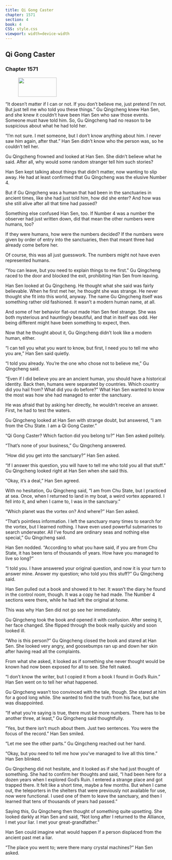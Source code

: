 ```yaml
---
title: Qi Gong Caster
chapter: 1571
section: 4
book: 4
CSS: style.css
viewport: width=device-width
---
```


## Qi Gong Caster

### Chapter 1571

<figure>
	<img src="../Images/gem.gif" alt="" id="gem" width="120" height="60" />
</figure>

“It doesn’t matter if I can or not. If you don’t believe me, just pretend I’m not. But just tell me who told you these things.” Gu Qingcheng knew Han Sen, and she knew it couldn’t have been Han Sen who saw those events. Someone must have told him. So, Gu Qingcheng had no reason to be suspicious about what he had told her.

“I’m not sure. I met someone, but I don’t know anything about him. I never saw him again, after that.” Han Sen didn’t know who the person was, so he couldn’t tell her.

Gu Qingcheng frowned and looked at Han Sen. She didn’t believe what he said. After all, why would some random stranger tell him such stories?

Han Sen kept talking about things that didn’t matter, now wanting to slip away. He had at least confirmed that Gu Qingcheng was the elusive Number 4.

But if Gu Qingcheng was a human that had been in the sanctuaries in ancient times, like she had just told him, how did she enter? And how was she still alive after all that time had passed?

Something else confused Han Sen, too. If Number 4 was a number the observer had just written down, did that mean the other numbers were humans, too?

If they were humans, how were the numbers decided? If the numbers were given by order of entry into the sanctuaries, then that meant three had already come before her.

Of course, this was all just guesswork. The numbers might not have even represented humans.

“You can leave, but you need to explain things to me first.” Gu Qingcheng raced to the door and blocked the exit, prohibiting Han Sen from leaving.

Han Sen looked at Gu Qingcheng. He thought what she said was fairly believable. When he first met her, he thought she was strange. He never thought she fit into this world, anyway. The name Gu Qingcheng itself was something rather old fashioned. It wasn’t a modern human name, at all.

And some of her behavior flat-out made Han Sen feel strange. She was both mysterious and hauntingly beautiful, and that in itself was odd. Her being different might have been something to expect, then.

Now that he thought about it, Gu Qingcheng didn’t look like a modern human, either.

“I can tell you what you want to know, but first, I need you to tell me who you are,” Han Sen said quietly.

“I told you already. You’re the one who chose not to believe me,” Gu Qingcheng said.

“Even if I did believe you are an ancient human, you should have a historical identity. Back then, humans were separated by countries. Which country did you hail from? What did you do before?” What Han Sen wanted to know the most was how she had managed to enter the sanctuary.

He was afraid that by asking her directly, he wouldn’t receive an answer. First, he had to test the waters.

Gu Qingcheng looked at Han Sen with strange doubt, but answered, “I am from the Chu State. I am a Qi Gong Caster.”

“Qi Gong Caster? Which faction did you belong to?” Han Sen asked politely.

“That’s none of your business,” Gu Qingcheng answered.

“How did you get into the sanctuary?” Han Sen asked.

“If I answer this question, you will have to tell me who told you all that stuff.” Gu Qingcheng looked right at Han Sen when she said this.

“Okay, it’s a deal,” Han Sen agreed.

With no hesitation, Gu Qingcheng said, “I am from Chu State, but I practiced at sea. Once, when I returned to land in my boat, a weird vortex appeared. I fell into it, and when I came to, I was in the sanctuary.”

“Which planet was the vortex on? And where?” Han Sen asked.

“That’s pointless information. I left the sanctuary many times to search for the vortex, but I learned nothing. I have even used powerful submarines to search underwater. All I’ve found are ordinary seas and nothing else special,” Gu Qingcheng said.

Han Sen nodded. “According to what you have said, if you are from Chu State, it has been tens of thousands of years. How have you managed to live so long?”

“I told you. I have answered your original question, and now it is your turn to answer mine. Answer my question; who told you this stuff?” Gu Qingcheng said.

Han Sen pulled out a book and showed it to her. It wasn’t the diary he found in the control room, though. It was a copy he had made. The Number 4 sections were there, while he had left the original at home.

This was why Han Sen did not go see her immediately.

Gu Qingcheng took the book and opened it with confusion. After seeing it, her face changed. She flipped through the book really quickly and soon looked ill.

“Who is this person?” Gu Qingcheng closed the book and stared at Han Sen. She looked very angry, and goosebumps ran up and down her skin after having read all the complaints.

From what she asked, it looked as if something she never thought would be known had now been exposed for all to see. She felt naked.

“I don’t know the writer, but I copied it from a book I found in God’s Ruin.” Han Sen went on to tell her what happened.

Gu Qingcheng wasn’t too convinced with the tale, though. She stared at him for a good long while. She wanted to find the truth from his face, but she was disappointed.

“If what you’re saying is true, there must be more numbers. There has to be another three, at least,” Gu Qingcheng said thoughtfully.

“Yes, but there isn’t much about them. Just two sentences. You were the focus of the record.” Han Sen smiled.

“Let me see the other parts.” Gu Qingcheng reached out her hand.

“Okay, but you need to tell me how you’ve managed to live all this time.” Han Sen blinked.

Gu Qingcheng did not hesitate, and it looked as if she had just thought of something. She had to confirm her thoughts and said, “I had been here for a dozen years when I explored God’s Ruin. I entered a strange place and got trapped there. It felt like a short time, maybe a few months. But when I came out, the teleporters in the shelters that were previously not available for use, now were functional. I used one of them to leave the sanctuary, and then I learned that tens of thousands of years had passed.”

Saying this, Gu Qingcheng then thought of something quite upsetting. She looked darkly at Han Sen and said, “Not long after I returned to the Alliance, I met your liar. I met your great-grandfather.”

Han Sen could imagine what would happen if a person displaced from the ancient past met a liar.

“The place you went to; were there many crystal machines?” Han Sen asked.